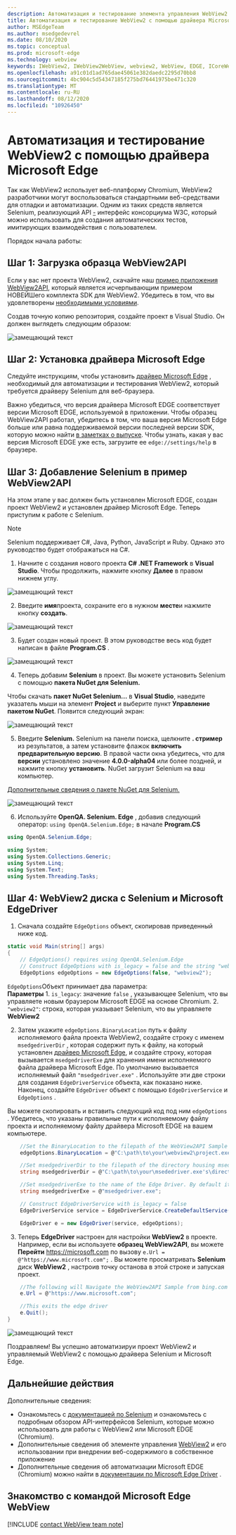 ```yaml
---
description: Автоматизация и тестирование элемента управления WebView2 с помощью драйвера Microsoft Edge
title: Автоматизация и тестирование WebView2 с помощью драйвера Microsoft Edge
author: MSEdgeTeam
ms.author: msedgedevrel
ms.date: 08/10/2020
ms.topic: conceptual
ms.prod: microsoft-edge
ms.technology: webview
keywords: IWebView2, IWebView2WebView, webview2, WebView, EDGE, ICoreWebView2, ICoreWebView2Controller, Selenium, драйвер Microsoft Edge
ms.openlocfilehash: a91c01d1ad765dae45061e382daedc2295d70bb8
ms.sourcegitcommit: 4bc904c5d54347185f275bd76441975be471c320
ms.translationtype: MT
ms.contentlocale: ru-RU
ms.lasthandoff: 08/12/2020
ms.locfileid: "10926450"
---
```

# Автоматизация и тестирование WebView2 с помощью драйвера Microsoft Edge

Так как WebView2 использует веб-платформу Chromium, WebView2 разработчики могут воспользоваться стандартными веб-средствами для отладки и автоматизации. Одним из таких средств является Selenium, реализующий API [-](https://www.w3.org/TR/webdriver2/) интерфейс консорциума W3C, который можно использовать для создания автоматических тестов, имитирующих взаимодействия с пользователем.

Порядок начала работы:

## Шаг 1: Загрузка образца WebView2API

Если у вас нет проекта WebView2, скачайте наш [пример приложения WebView2API](https://github.com/MicrosoftEdge/WebView2Samples/tree/master/WebView2APISample#webview2-api-sample), который является исчерпывающим примером НОВЕЙШего комплекта SDK для WebView2. Убедитесь в том, что вы удовлетворены [необходимыми условиями](https://github.com/MicrosoftEdge/WebView2Samples/tree/master/WebView2APISample#prerequisites).

Создав точную копию репозитория, создайте проект в Visual Studio. Он должен выглядеть следующим образом:

![замещающий текст](../media/webdriver/sample-app.png)

## Шаг 2: Установка драйвера Microsoft Edge

Следуйте инструкциям, чтобы установить [драйвер Microsoft Edge](https://docs.microsoft.com/microsoft-edge/webdriver-chromium#download-microsoft-edge-driver) , необходимый для автоматизации и тестирования WebView2, который требуется драйверу Selenium для веб-браузера.

Важно убедиться, что версия драйвера Microsoft EDGE соответствует версии Microsoft EDGE, используемой в приложении. Чтобы образец WebView2API работал, убедитесь в том, что ваша версия Microsoft Edge больше или равна поддерживаемой версии последней версии SDK, которую можно найти [в заметках о выпуске](https://docs.microsoft.com/microsoft-edge/hosting/webview2/releasenotes). Чтобы узнать, какая у вас версия Microsoft EDGE уже есть, загрузите ее `edge://settings/help` в браузере.

## Шаг 3: Добавление Selenium в пример WebView2API

На этом этапе у вас должен быть установлен Microsoft EDGE, создан проект WebView2 и установлен драйвер Microsoft Edge. Теперь приступим к работе с Selenium.

> [!NOTE]
> Selenium поддерживает C#, Java, Python, JavaScript и Ruby. Однако это руководство будет отображаться на C#.

1. Начните с создания нового проекта **C# .NET Framework** в **Visual Studio**. Чтобы продолжить, нажмите кнопку **Далее** в правом нижнем углу.

![замещающий текст](../media/webdriver/new-project.png)

2. Введите **имя**проекта, сохраните его в нужном **месте**и нажмите кнопку **создать**.

![замещающий текст](../media/webdriver/app-create.png)

3. Будет создан новый проект. В этом руководстве весь код будет написан в файле **Program.CS** .

![замещающий текст](../media/webdriver/start-app.png)

4. Теперь добавим **Selenium** в проект. Вы можете установить Selenium с помощью **пакета NuGet для Selenium.**

Чтобы скачать **пакет NuGet Selenium...** в **Visual Studio**, наведите указатель мыши на элемент **Project** и выберите пункт **Управление пакетом NuGet**. Появится следующий экран:

![замещающий текст](../media/webdriver/download-nuget.png)

5. Введите **Selenium.** Selenium на панели поиска, щелкните **. стример** из результатов, а затем установите флажок **включить предварительную версию**. В правой части окна убедитесь, что для **версии** установлено значение **4.0.0-alpha04** или более поздней, и нажмите кнопку **установить**. NuGet загрузит Selenium на ваш компьютер.

[Дополнительные сведения о пакете NuGet для Selenium.](https://www.nuget.org/packages/Selenium.WebDriver/4.0.0-alpha04)

![замещающий текст](../media/webdriver/nuget.png)

6. Используйте **OpenQA. Selenium. Edge** , добавив следующий оператор: ```using OpenQA.Selenium.Edge;``` в начале **Program.CS**

```csharp
using OpenQA.Selenium.Edge;

using System;
using System.Collections.Generic;
using System.Linq;
using System.Text;
using System.Threading.Tasks;
```

## Шаг 4: WebView2 диска с Selenium и Microsoft EdgeDriver

1. Сначала создайте `EdgeOptions` объект, скопировав приведенный ниже код.

```csharp
static void Main(string[] args)
{
    // EdgeOptions() requires using OpenQA.Selenium.Edge
    // Construct EdgeOptions with is_legacy = false and the string "webview2"
    EdgeOptions edgeOptions = new EdgeOptions(false, "webview2");
```

`EdgeOptions`Объект принимает два параметра:
\
    **Параметры**
    1. `is_legacy`: значение `false` , указывающее Selenium, что вы управляете новым браузером Microsoft EDGE на основе Chromium.
    2. `"webview2"`: строка, которая указывает Selenium, что вы управляете **WebView2**

2. Затем укажите `edgeOptions.BinaryLocation` путь к файлу исполняемого файла проекта WebView2, создайте строку с именем `msedgedriverDir` , которая содержит путь к файлу, на который установлен [драйвер Microsoft Edge](https://developer.microsoft.com/microsoft-edge/tools/webdriver/#downloads), и создайте строку, которая вызывается `msedgedriverExe` для хранения имени исполняемого файла драйвера Microsoft Edge. По умолчанию вызывается исполняемый файл `"msedgedriver.exe"` . Используйте эти две строки для создания `EdgeDriverService` объекта, как показано ниже. Наконец, создайте `EdgeDriver` объект с помощью `EdgeDriverService` и `EdgeOptions` .

Вы можете скопировать и вставить следующий код под ним `edgeOptions` . Убедитесь, что указаны правильные пути к исполняемому файлу проекта и исполняемому файлу драйвера Microsoft EDGE на вашем компьютере.

```csharp
    //Set the BinaryLocation to the filepath of the WebView2API Sample's executable
    edgeOptions.BinaryLocation = @"C:\path\to\your\webview2\project.exe";

    //Set msedgedriverDir to the filepath of the directory housing msedgedriver.exe
    string msedgedriverDir = @"C:\path\to\your\msededriver.exe's\directory";

    //Set msedgedriverExe to the name of the Edge Driver. By default it is:
    string msedgedriverExe = @"msedgedriver.exe";

    // Construct EdgeDriverService with is_legacy = false  
    EdgeDriverService service = EdgeDriverService.CreateDefaultService(msedgedriverDir, msedgedriverExe, false);

    EdgeDriver e = new EdgeDriver(service, edgeOptions);
```

3. Теперь **EdgeDriver** настроен для настройки **WebView2** в проекте. Например, если вы используете **образец WebView2API**, вы можете **Перейти** <https://microsoft.com> по вызову ```e.Url = @"https://www.microsoft.com";``` . Вы можете просматривать **Selenium** диск **WebView2** , настроив точку останова в этой строке и запуская проект.

```csharp
    //The following will Navigate the WebView2API Sample from bing.com to microsoft.com
    e.Url = @"https://www.microsoft.com";

    //This exits the edge driver
    e.Quit();
}
```

![замещающий текст](../media/webdriver/microsoft.png)

Поздравляем! Вы успешно автоматизируи проект WebView2 и управляемый WebView2 с помощью драйвера Selenium и Microsoft Edge.

## Дальнейшие действия

Дополнительные сведения:

- Ознакомьтесь с [документацией по Selenium](https://www.selenium.dev/documentation/en/webdriver/) и ознакомьтесь с подробным обзором API-интерфейсов Selenium, которые можно использовать для работы с WebView2 или Microsoft EDGE (Chromium).
- Дополнительные сведения об элементе управления [WebView2](https://docs.microsoft.com/microsoft-edge/hosting/webview2) и его использовании при внедрении веб-содержимого в собственное приложение
- Дополнительные сведения об автоматизации Microsoft EDGE (Chromium) можно найти в [документации по Microsoft Edge Driver](https://docs.microsoft.com/microsoft-edge/webdriver-chromium) .

## Знакомство с командой Microsoft Edge WebView  

[!INCLUDE [contact WebView team note](../includes/contact-webview-team-note.md)]  
